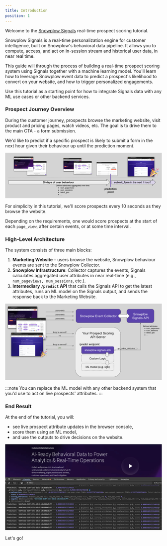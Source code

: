 ```yaml
---
title: Introduction
position: 1
---
```


Welcome to the [Snowplow Signals](/docs/signals/) real-time prospect scoring tutorial.

Snowplow Signals is a real-time personalization engine for customer intelligence, built on Snowplow's behavioral data pipeline. It allows you to compute, access, and act on in-session stream and historical user data, in near real time.

This guide will through the process of building a real-time prospect scoring system using Signals together with a machine learning model. You'll learn how to leverage Snowplow event data to predict a prospect's likelihood to convert on your website, and how to trigger personalized engagements.

Use this tutorial as a starting point for how to integrate Signals data with any ML use cases or other backend services.


### Prospect Journey Overview

During the customer journey, prospects browse the marketing website, visit product and pricing pages, watch videos, etc.
The goal is to drive them to the main CTA - a form submission.

We'd like to predict if a specific prospect is likely to submit a form in the next hour given their behaviour up until the prediction moment.

![](./screenshots/prediction-structure.png)

For simplicity in this tutorial, we'll score prospects every 10 seconds as they browse the website.

Depending on the requirements, one would score prospects at the start of each `page_view`, after certain events, or at some time interval.

### High-Level Architecture

The system consists of three main blocks:

1. **Marketing Website** – users browse the website, Snowplow behaviour events are sent to the Snowplow Collector.
2. **Snowplow Infrastructure**: Collector captures the events, Signals calculates aggregated user attributes in near real-time (e.g., `num_pageviews, num_sessions`, etc.).
3. **Intermediary `/predict` API** that calls the Signals API to get the latest attributes, runs an ML model on the Signals output, and sends the response back to the Marketing Website.

![](./screenshots/solution_overview.png)

:::note
You can replace the ML model with any other backend system that you'd use to act on live prospects' attributes.
:::

### End Result

At the end of the tutorial, you will:

* see live prospect attribute updates in the browser console,
* score them using an ML model,
* and use the outputs to drive decisions on the website.

![](./screenshots/console_output.png)

Let's go!
